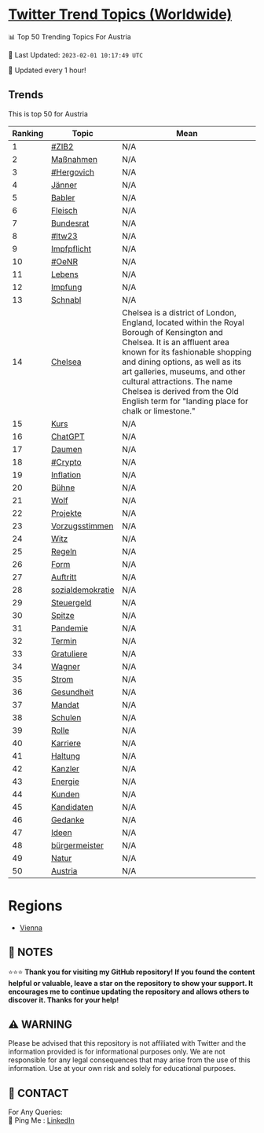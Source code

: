 [Twitter Trend Topics (Worldwide)](https://github.com/ErcinDedeoglu/Twitter-Trend-Topics)
==========


📊 Top 50 Trending Topics For Austria

📆 Last Updated: `2023-02-01 10:17:49 UTC`

🔧 Updated every 1 hour!


## Trends

This is top 50 for Austria

| Ranking | Topic | Mean |
| ------- | ------------ | ------------ |
| 1 | [#ZIB2](http://twitter.com/search?q=%23ZIB2) | N/A |
| 2 | [Maßnahmen](http://twitter.com/search?q=Ma%c3%9fnahmen) | N/A |
| 3 | [#Hergovich](http://twitter.com/search?q=%23Hergovich) | N/A |
| 4 | [Jänner](http://twitter.com/search?q=J%c3%a4nner) | N/A |
| 5 | [Babler](http://twitter.com/search?q=Babler) | N/A |
| 6 | [Fleisch](http://twitter.com/search?q=Fleisch) | N/A |
| 7 | [Bundesrat](http://twitter.com/search?q=Bundesrat) | N/A |
| 8 | [#ltw23](http://twitter.com/search?q=%23ltw23) | N/A |
| 9 | [Impfpflicht](http://twitter.com/search?q=Impfpflicht) | N/A |
| 10 | [#OeNR](http://twitter.com/search?q=%23OeNR) | N/A |
| 11 | [Lebens](http://twitter.com/search?q=Lebens) | N/A |
| 12 | [Impfung](http://twitter.com/search?q=Impfung) | N/A |
| 13 | [Schnabl](http://twitter.com/search?q=Schnabl) | N/A |
| 14 | [Chelsea](http://twitter.com/search?q=Chelsea) | Chelsea is a district of London, England, located within the Royal Borough of Kensington and Chelsea. It is an affluent area known for its fashionable shopping and dining options, as well as its art galleries, museums, and other cultural attractions. The name Chelsea is derived from the Old English term for "landing place for chalk or limestone." |
| 15 | [Kurs](http://twitter.com/search?q=Kurs) | N/A |
| 16 | [ChatGPT](http://twitter.com/search?q=ChatGPT) | N/A |
| 17 | [Daumen](http://twitter.com/search?q=Daumen) | N/A |
| 18 | [#Crypto](http://twitter.com/search?q=%23Crypto) | N/A |
| 19 | [Inflation](http://twitter.com/search?q=Inflation) | N/A |
| 20 | [Bühne](http://twitter.com/search?q=B%c3%bchne) | N/A |
| 21 | [Wolf](http://twitter.com/search?q=Wolf) | N/A |
| 22 | [Projekte](http://twitter.com/search?q=Projekte) | N/A |
| 23 | [Vorzugsstimmen](http://twitter.com/search?q=Vorzugsstimmen) | N/A |
| 24 | [Witz](http://twitter.com/search?q=Witz) | N/A |
| 25 | [Regeln](http://twitter.com/search?q=Regeln) | N/A |
| 26 | [Form](http://twitter.com/search?q=Form) | N/A |
| 27 | [Auftritt](http://twitter.com/search?q=Auftritt) | N/A |
| 28 | [sozialdemokratie](http://twitter.com/search?q=sozialdemokratie) | N/A |
| 29 | [Steuergeld](http://twitter.com/search?q=Steuergeld) | N/A |
| 30 | [Spitze](http://twitter.com/search?q=Spitze) | N/A |
| 31 | [Pandemie](http://twitter.com/search?q=Pandemie) | N/A |
| 32 | [Termin](http://twitter.com/search?q=Termin) | N/A |
| 33 | [Gratuliere](http://twitter.com/search?q=Gratuliere) | N/A |
| 34 | [Wagner](http://twitter.com/search?q=Wagner) | N/A |
| 35 | [Strom](http://twitter.com/search?q=Strom) | N/A |
| 36 | [Gesundheit](http://twitter.com/search?q=Gesundheit) | N/A |
| 37 | [Mandat](http://twitter.com/search?q=Mandat) | N/A |
| 38 | [Schulen](http://twitter.com/search?q=Schulen) | N/A |
| 39 | [Rolle](http://twitter.com/search?q=Rolle) | N/A |
| 40 | [Karriere](http://twitter.com/search?q=Karriere) | N/A |
| 41 | [Haltung](http://twitter.com/search?q=Haltung) | N/A |
| 42 | [Kanzler](http://twitter.com/search?q=Kanzler) | N/A |
| 43 | [Energie](http://twitter.com/search?q=Energie) | N/A |
| 44 | [Kunden](http://twitter.com/search?q=Kunden) | N/A |
| 45 | [Kandidaten](http://twitter.com/search?q=Kandidaten) | N/A |
| 46 | [Gedanke](http://twitter.com/search?q=Gedanke) | N/A |
| 47 | [Ideen](http://twitter.com/search?q=Ideen) | N/A |
| 48 | [bürgermeister](http://twitter.com/search?q=b%c3%bcrgermeister) | N/A |
| 49 | [Natur](http://twitter.com/search?q=Natur) | N/A |
| 50 | [Austria](http://twitter.com/search?q=Austria) | N/A |



# Regions

* [Vienna](</Austria/Vienna.md>)



## 📝 NOTES

⭐⭐⭐ **Thank you for visiting my GitHub repository! If you found the content helpful or valuable, leave a star on the repository to show your support. It encourages me to continue updating the repository and allows others to discover it. Thanks for your help!**


## ⚠️ WARNING

Please be advised that this repository is not affiliated with Twitter and the information provided is for informational purposes only. We are not responsible for any legal consequences that may arise from the use of this information. Use at your own risk and solely for educational purposes.


## 📨 CONTACT

 For Any Queries:  
            🏓 Ping Me : [LinkedIn](https://www.linkedin.com/in/ercindedeoglu/)
